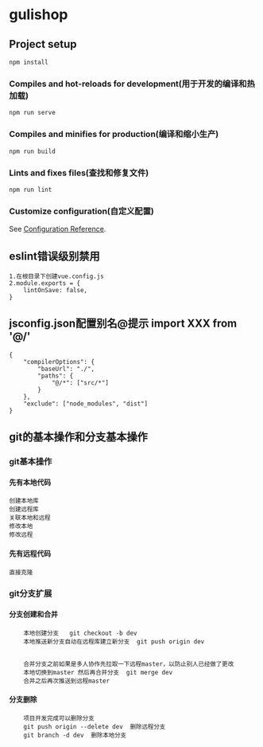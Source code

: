 # gulishop

## Project setup
```
npm install
```

### Compiles and hot-reloads for development(用于开发的编译和热加载)
```
npm run serve
```

### Compiles and minifies for production(编译和缩小生产)
```
npm run build
```

### Lints and fixes files(查找和修复文件)
```
npm run lint
```

### Customize configuration(自定义配置)
See [Configuration Reference](https://cli.vuejs.org/config/).

## eslint错误级别禁用
    1.在根目录下创建vue.config.js
    2.module.exports = {
  		lintOnSave: false,
	}

## jsconfig.json配置别名@提示     import XXX from '@/'
    {
        "compilerOptions": {
            "baseUrl": "./",
            "paths": {
                "@/*": ["src/*"]
            }
        },
        "exclude": ["node_modules", "dist"]
    }

## git的基本操作和分支基本操作

### git基本操作
#### 先有本地代码
	创建本地库
	创建远程库
	关联本地和远程
	修改本地
	修改远程

#### 先有远程代码
	直接克隆


###	git分支扩展
#### 分支创建和合并
		本地创建分支   git checkout -b dev
		本地推送新分支自动在远程库建立新分支  git push origin dev


		合并分支之前如果是多人协作先拉取一下远程master，以防止别人已经做了更改
		本地切换到master 然后再合并分支  git merge dev 
		合并之后再次推送到远程master


#### 分支删除
		项目开发完成可以删除分支		  
		git push origin --delete dev  删除远程分支
		git branch -d dev  删除本地分支 